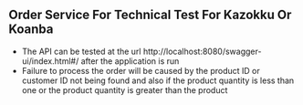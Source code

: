 ## Order Service For Technical Test For Kazokku Or Koanba

- The API can be tested at the url http://localhost:8080/swagger-ui/index.html#/ after the application is run
- Failure to process the order will be caused by the product ID or customer ID not being found and also if the product quantity is less than one or the product quantity is greater than the product